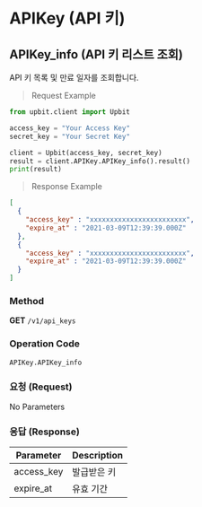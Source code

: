 # APIKey (API 키)

## APIKey_info (API 키 리스트 조회)
API 키 목록 및 만료 일자를 조회합니다.

> Request Example

```python
from upbit.client import Upbit

access_key = "Your Access Key"
secret_key = "Your Secret Key"

client = Upbit(access_key, secret_key)
result = client.APIKey.APIKey_info().result()
print(result)
```

> Response Example

```json
[
  {
    "access_key" : "xxxxxxxxxxxxxxxxxxxxxxxx",
    "expire_at" : "2021-03-09T12:39:39.000Z"
  },
  {
    "access_key" : "xxxxxxxxxxxxxxxxxxxxxxxx",
    "expire_at" : "2021-03-09T12:39:39.000Z"
  }
]
```

### Method
**GET** `/v1/api_keys`

### Operation Code
`APIKey.APIKey_info`


### 요청 (Request)

No Parameters


### 응답 (Response)

Parameter  | Description
--------   | -----------
access_key | 발급받은 키
expire_at  | 유효 기간
